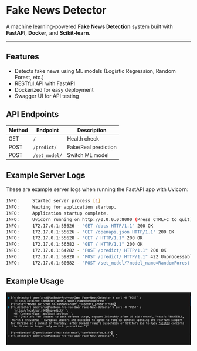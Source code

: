 # Fake News Detector

A machine learning-powered **Fake News Detection** system built with **FastAPI**, **Docker**, and **Scikit-learn**.

---

## Features
- Detects fake news using ML models (Logistic Regression, Random Forest, etc.)
- RESTful API with FastAPI
- Dockerized for easy deployment
- Swagger UI for API testing

## API Endpoints

| Method | Endpoint    | Description           |
|--------|-------------|-----------------------|
| GET    | `/`         | Health check          |
| POST   | `/predict/` | Fake/Real prediction  |
| POST   | `/set_model/` | Switch ML model     |

## Example Server Logs

These are example server logs when running the FastAPI app with Uvicorn:

```bash
INFO:     Started server process [1]
INFO:     Waiting for application startup.
INFO:     Application startup complete.
INFO:     Uvicorn running on http://0.0.0.0:8000 (Press CTRL+C to quit)
INFO:     172.17.0.1:55626 - "GET /docs HTTP/1.1" 200 OK
INFO:     172.17.0.1:55626 - "GET /openapi.json HTTP/1.1" 200 OK
INFO:     172.17.0.1:55628 - "GET / HTTP/1.1" 200 OK
INFO:     172.17.0.1:56382 - "GET / HTTP/1.1" 200 OK
INFO:     172.17.0.1:64282 - "POST /predict/ HTTP/1.1" 200 OK
INFO:     172.17.0.1:59828 - "POST /predict/ HTTP/1.1" 422 Unprocessable Entity
INFO:     172.17.0.1:60682 - "POST /set_model/?model_name=RandomForest HTTP/1.1" 200 OK
```

## Example Usage

![Test-Usage](images/fastapi.jpg)
